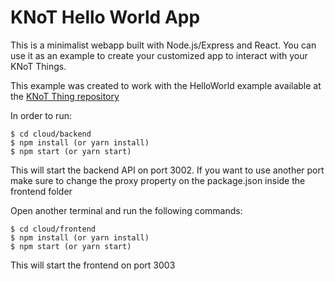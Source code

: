 # KNoT Hello World App

This is a minimalist webapp built with Node.js/Express and React.
You can use it as an example to create your customized app to interact with
your KNoT Things.

This example was created to work with the HelloWorld example available at the
[KNoT Thing repository](https://github.com/CESARBR/knot-thing-source/tree/master/examples/HelloWorld)

In order to run:
```
$ cd cloud/backend
$ npm install (or yarn install)
$ npm start (or yarn start)
```
This will start the backend API on port 3002.
If you want to use another port make sure to change the proxy property on the
package.json inside the frontend folder

Open another terminal and run the following commands:
```
$ cd cloud/frontend
$ npm install (or yarn install)
$ npm start (or yarn start)
```

This will start the frontend on port 3003
